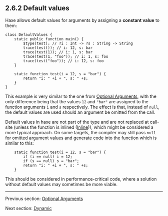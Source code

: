 ## 2.6.2 Default values

Haxe allows default values for arguments by assigning a **constant value** to them:

```
class DefaultValues {
	static public function main() {
		$type(test); // ?i : Int -> ?s : String -> String
		trace(test()); // i: 12, s: bar
		trace(test(1)); // i: 1, s: bar
		trace(test(1, "foo")); // i: 1, s: foo
		trace(test("foo")); // i: 12, s: foo
	}
		
	static function test(i = 12, s = "bar") {
		return "i: " +i + ", s: " +s;
	}
}
```
This example is very similar to the one from [Optional Arguments](https://github.com/Simn/HaxeManual/tree/master/md/manual/2.6.1-Optional_Arguments.md), with the only difference being that the values `12` and `"bar"` are assigned to the function arguments `i` and `s` respectively. The effect is that, instead of `null`, the default values are used should an argument be omitted from the call.


Default values in haxe are not part of the type and are not replaced at call-site (unless the function is inlined ([Inline](https://github.com/Simn/HaxeManual/tree/master/md/manual/4.4.2-Inline.md))), which might be considered a more typical approach. On some targets, the compiler may still pass `null` for omitted argument values and generate code into the function which is similar to this:
```
	static function test(i = 12, s = "bar") {
		if (i == null) i = 12;
		if (s == null) s = "bar";
		return "i: " +i + ", s: " +s;
	}
```
This should be considered in performance-critical code, where a solution without default values may sometimes be more viable.

---

Previous section: [Optional Arguments](https://github.com/Simn/HaxeManual/tree/master/md/manual/2.6.1-Optional_Arguments.md)

Next section: [Dynamic](https://github.com/Simn/HaxeManual/tree/master/md/manual/2.7-Dynamic.md)